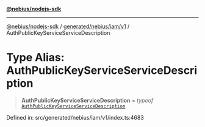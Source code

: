 [**@nebius/nodejs-sdk**](../../../../../README.md)

---

[@nebius/nodejs-sdk](../../../../../README.md) / [generated/nebius/iam/v1](../README.md) / AuthPublicKeyServiceServiceDescription

# Type Alias: AuthPublicKeyServiceServiceDescription

> **AuthPublicKeyServiceServiceDescription** = _typeof_ [`AuthPublicKeyServiceServiceDescription`](../variables/AuthPublicKeyServiceServiceDescription.md)

Defined in: src/generated/nebius/iam/v1/index.ts:4683
